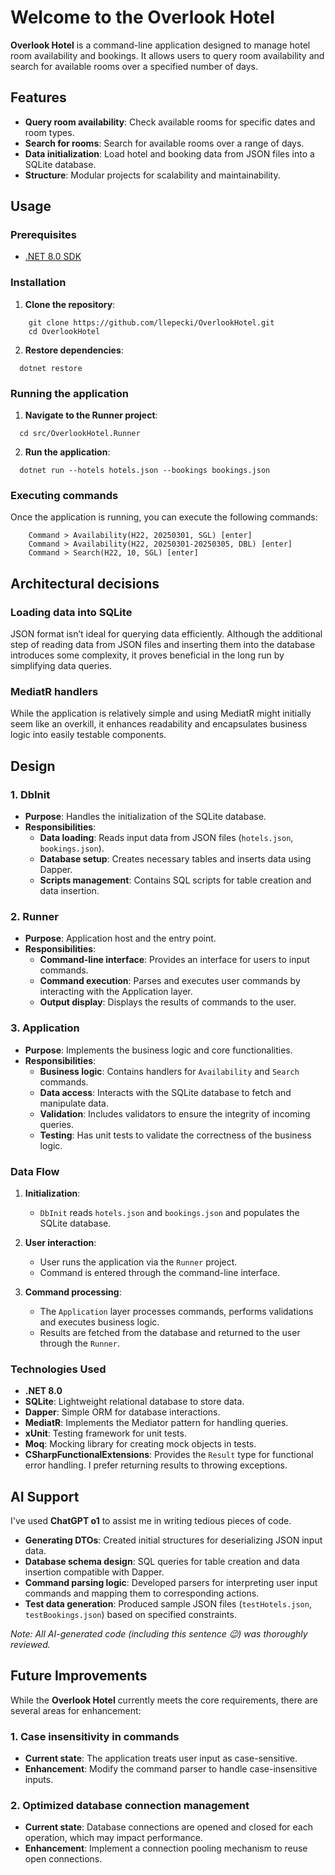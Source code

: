 # Welcome to the Overlook Hotel

**Overlook Hotel** is a command-line application designed to manage hotel room availability and bookings. It allows users to query room availability and search for available rooms over a specified number of days.

## Features

- **Query room availability**: Check available rooms for specific dates and room types.
- **Search for rooms**: Search for available rooms over a range of days.
- **Data initialization**: Load hotel and booking data from JSON files into a SQLite database.
- **Structure**: Modular projects for scalability and maintainability.

## Usage

### Prerequisites

- [.NET 8.0 SDK](https://dotnet.microsoft.com/en-us/download/dotnet/8.0)

### Installation

1. **Clone the repository**:

```shell
    git clone https://github.com/llepecki/OverlookHotel.git
    cd OverlookHotel
```

2. **Restore dependencies**:

```shell
  dotnet restore
```

### Running the application

1. **Navigate to the Runner project**:

```shell
  cd src/OverlookHotel.Runner
```

2. **Run the application**:

```shell
  dotnet run --hotels hotels.json --bookings bookings.json
```

### Executing commands

Once the application is running, you can execute the following commands:

```shell
    Command > Availability(H22, 20250301, SGL) [enter]
    Command > Availability(H22, 20250301-20250305, DBL) [enter]
    Command > Search(H22, 10, SGL) [enter]
```

## Architectural decisions

### Loading data into SQLite

JSON format isn’t ideal for querying data efficiently. Although the additional step of reading data from JSON files and inserting them into the database introduces some complexity, it proves beneficial in the long run by simplifying data queries.

### MediatR handlers

While the application is relatively simple and using MediatR might initially seem like an overkill, it enhances readability and encapsulates business logic into easily testable components.

## Design

### 1. **DbInit**

- **Purpose**: Handles the initialization of the SQLite database.
- **Responsibilities**:
  - **Data loading**: Reads input data from JSON files (`hotels.json`, `bookings.json`).
  - **Database setup**: Creates necessary tables and inserts data using Dapper.
  - **Scripts management**: Contains SQL scripts for table creation and data insertion.

### 2. **Runner**

- **Purpose**: Application host and the entry point.
- **Responsibilities**:
  - **Command-line interface**: Provides an interface for users to input commands.
  - **Command execution**: Parses and executes user commands by interacting with the Application layer.
  - **Output display**: Displays the results of commands to the user.

### 3. **Application**

- **Purpose**: Implements the business logic and core functionalities.
- **Responsibilities**:
  - **Business logic**: Contains handlers for `Availability` and `Search` commands.
  - **Data access**: Interacts with the SQLite database to fetch and manipulate data.
  - **Validation**: Includes validators to ensure the integrity of incoming queries.
  - **Testing**: Has unit tests to validate the correctness of the business logic.

### **Data Flow**

1. **Initialization**:
    - `DbInit` reads `hotels.json` and `bookings.json` and populates the SQLite database.

2. **User interaction**:
    - User runs the application via the `Runner` project.
    - Command is entered through the command-line interface.

3. **Command processing**:
    - The `Application` layer processes commands, performs validations and executes business logic.
    - Results are fetched from the database and returned to the user through the `Runner`.

### **Technologies Used**

- **.NET 8.0**
- **SQLite**: Lightweight relational database to store data.
- **Dapper**: Simple ORM for database interactions.
- **MediatR**: Implements the Mediator pattern for handling queries.
- **xUnit**: Testing framework for unit tests.
- **Moq**: Mocking library for creating mock objects in tests.
- **CSharpFunctionalExtensions**: Provides the `Result` type for functional error handling. I prefer returning results to throwing exceptions.

## AI Support

I've used **ChatGPT o1** to assist me in writing tedious pieces of code.

- **Generating DTOs**: Created initial structures for deserializing JSON input data.
- **Database schema design**: SQL queries for table creation and data insertion compatible with Dapper.
- **Command parsing logic**: Developed parsers for interpreting user input commands and mapping them to corresponding actions.
- **Test data generation**: Produced sample JSON files (`testHotels.json`, `testBookings.json`) based on specified constraints.

*Note: All AI-generated code (including this sentence *:wink:*) was thoroughly reviewed.*

## Future Improvements

While the **Overlook Hotel** currently meets the core requirements, there are several areas for enhancement:

### 1. **Case insensitivity in commands**

- **Current state**: The application treats user input as case-sensitive.
- **Enhancement**: Modify the command parser to handle case-insensitive inputs.

### 2. **Optimized database connection management**

- **Current state**: Database connections are opened and closed for each operation, which may impact performance.
- **Enhancement**: Implement a connection pooling mechanism to reuse open connections.
